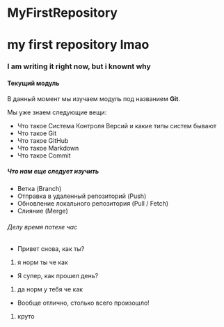# MyFirstRepository
# my first repository lmao
### I am writing it right now, but i knownt why

#### Текущий модуль
В данный момент мы изучаем модуль под названием **Git**.

Мы уже знаем следующие вещи:
* Что такое Система Контроля Версий и какие типы систем бывают
* Что такое Git
* Что такое GitHub
* Что такое Markdown
* Что такое Commit 

##### Что нам еще следует изучить
* Ветка (Branch)
* Отправка в удаленный репозиторий (Push)
* Обновление локального репозитория (Pull / Fetch)
* Слияние (Merge)


###### Делу время потехе час
* Привет снова, как ты?
1. я норм ты че как
* Я супер, как прошел день?
1. да норм у тебя че как
* Вообще отлично, столько всего произошло!
1. круто
